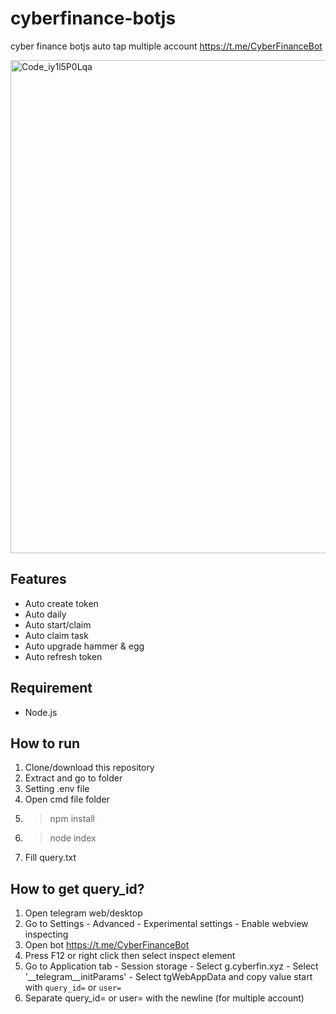 # cyberfinance-botjs

cyber finance botjs auto tap multiple account https://t.me/CyberFinanceBot

<img width="789" alt="Code_iy1l5P0Lqa" src="https://github.com/user-attachments/assets/a1616ce5-4eff-4ced-87a4-a70c5a422944">

## Features
- Auto create token
- Auto daily
- Auto start/claim
- Auto claim task
- Auto upgrade hammer & egg
- Auto refresh token

## Requirement
- Node.js

## How to run
1. Clone/download this repository
2. Extract and go to folder
3. Setting .env file
4. Open cmd file folder
5. > npm install
6. > node index
7. Fill query.txt

## How to get query_id?
1. Open telegram web/desktop
2. Go to Settings - Advanced - Experimental settings - Enable webview inspecting
3. Open bot https://t.me/CyberFinanceBot
4. Press F12 or right click then select inspect element
5. Go to Application tab - Session storage - Select g.cyberfin.xyz - Select '__telegram__initParams' - Select tgWebAppData and copy value start with ```query_id=``` or ```user=```
6. Separate query_id= or user= with the newline (for multiple account)
